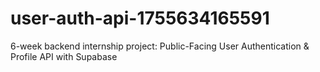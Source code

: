 # user-auth-api-1755634165591
6-week backend internship project: Public-Facing User Authentication &amp; Profile API with Supabase
